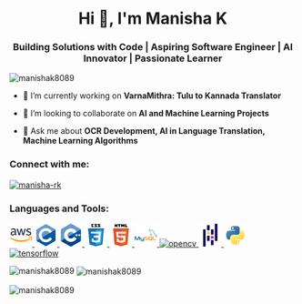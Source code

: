 <h1 align="center">Hi 👋, I'm Manisha K</h1>
<h3 align="center">Building Solutions with Code | Aspiring Software Engineer | AI Innovator | Passionate Learner</h3>

<p align="left"> <img src="https://komarev.com/ghpvc/?username=manishak8089&label=Profile%20views&color=0e75b6&style=flat" alt="manishak8089" /> </p>

- 🔭 I’m currently working on **VarnaMithra: Tulu to Kannada Translator**

- 👯 I’m looking to collaborate on **AI and Machine Learning Projects**

- 💬 Ask me about **OCR Development, AI in Language Translation, Machine Learning Algorithms**

<h3 align="left">Connect with me:</h3>
<p align="left">
<a href="https://linkedin.com/in/manisha-rk" target="blank"><img align="center" src="https://raw.githubusercontent.com/rahuldkjain/github-profile-readme-generator/master/src/images/icons/Social/linked-in-alt.svg" alt="manisha-rk" height="30" width="40" /></a>
</p>

<h3 align="left">Languages and Tools:</h3>
<p align="left"> <a href="https://aws.amazon.com" target="_blank" rel="noreferrer"> <img src="https://raw.githubusercontent.com/devicons/devicon/master/icons/amazonwebservices/amazonwebservices-original-wordmark.svg" alt="aws" width="40" height="40"/> </a> <a href="https://www.cprogramming.com/" target="_blank" rel="noreferrer"> <img src="https://raw.githubusercontent.com/devicons/devicon/master/icons/c/c-original.svg" alt="c" width="40" height="40"/> </a> <a href="https://www.w3schools.com/cpp/" target="_blank" rel="noreferrer"> <img src="https://raw.githubusercontent.com/devicons/devicon/master/icons/cplusplus/cplusplus-original.svg" alt="cplusplus" width="40" height="40"/> </a> <a href="https://www.w3schools.com/css/" target="_blank" rel="noreferrer"> <img src="https://raw.githubusercontent.com/devicons/devicon/master/icons/css3/css3-original-wordmark.svg" alt="css3" width="40" height="40"/> </a> <a href="https://www.w3.org/html/" target="_blank" rel="noreferrer"> <img src="https://raw.githubusercontent.com/devicons/devicon/master/icons/html5/html5-original-wordmark.svg" alt="html5" width="40" height="40"/> </a> <a href="https://www.mysql.com/" target="_blank" rel="noreferrer"> <img src="https://raw.githubusercontent.com/devicons/devicon/master/icons/mysql/mysql-original-wordmark.svg" alt="mysql" width="40" height="40"/> </a> <a href="https://opencv.org/" target="_blank" rel="noreferrer"> <img src="https://www.vectorlogo.zone/logos/opencv/opencv-icon.svg" alt="opencv" width="40" height="40"/> </a> <a href="https://pandas.pydata.org/" target="_blank" rel="noreferrer"> <img src="https://raw.githubusercontent.com/devicons/devicon/2ae2a900d2f041da66e950e4d48052658d850630/icons/pandas/pandas-original.svg" alt="pandas" width="40" height="40"/> </a> <a href="https://www.python.org" target="_blank" rel="noreferrer"> <img src="https://raw.githubusercontent.com/devicons/devicon/master/icons/python/python-original.svg" alt="python" width="40" height="40"/> </a> <a href="https://www.tensorflow.org" target="_blank" rel="noreferrer"> <img src="https://www.vectorlogo.zone/logos/tensorflow/tensorflow-icon.svg" alt="tensorflow" width="40" height="40"/> </a> </p>

<p><img align="left" src="https://github-readme-stats.vercel.app/api/top-langs?username=manishak8089&show_icons=true&locale=en&layout=compact" alt="manishak8089" /></p>

<p>&nbsp;<img align="center" src="https://github-readme-stats.vercel.app/api?username=manishak8089&show_icons=true&locale=en" alt="manishak8089" /></p>

<p><img align="center" src="https://github-readme-streak-stats.herokuapp.com/?user=manishak8089&" alt="manishak8089" /></p>

